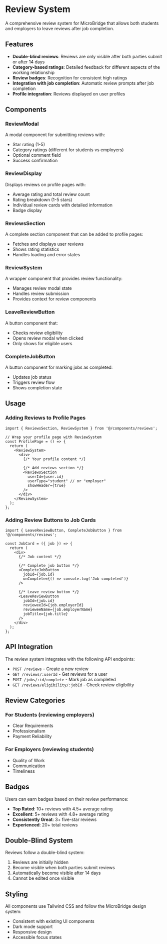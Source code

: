 # Review System

A comprehensive review system for MicroBridge that allows both students and employers to leave reviews after job completion.

## Features

- **Double-blind reviews**: Reviews are only visible after both parties submit or after 14 days
- **Category-based ratings**: Detailed feedback for different aspects of the working relationship
- **Review badges**: Recognition for consistent high ratings
- **Integration with job completion**: Automatic review prompts after job completion
- **Profile integration**: Reviews displayed on user profiles

## Components

### ReviewModal
A modal component for submitting reviews with:
- Star rating (1-5)
- Category ratings (different for students vs employers)
- Optional comment field
- Success confirmation

### ReviewDisplay
Displays reviews on profile pages with:
- Average rating and total review count
- Rating breakdown (1-5 stars)
- Individual review cards with detailed information
- Badge display

### ReviewsSection
A complete section component that can be added to profile pages:
- Fetches and displays user reviews
- Shows rating statistics
- Handles loading and error states

### ReviewSystem
A wrapper component that provides review functionality:
- Manages review modal state
- Handles review submission
- Provides context for review components

### LeaveReviewButton
A button component that:
- Checks review eligibility
- Opens review modal when clicked
- Only shows for eligible users

### CompleteJobButton
A button component for marking jobs as completed:
- Updates job status
- Triggers review flow
- Shows completion state

## Usage

### Adding Reviews to Profile Pages

```tsx
import { ReviewsSection, ReviewSystem } from '@/components/reviews';

// Wrap your profile page with ReviewSystem
const ProfilePage = () => {
  return (
    <ReviewSystem>
      <div>
        {/* Your profile content */}
        
        {/* Add reviews section */}
        <ReviewsSection
          userId={user.id}
          userType="student" // or "employer"
          showHeader={true}
        />
      </div>
    </ReviewSystem>
  );
};
```

### Adding Review Buttons to Job Cards

```tsx
import { LeaveReviewButton, CompleteJobButton } from '@/components/reviews';

const JobCard = ({ job }) => {
  return (
    <div>
      {/* Job content */}
      
      {/* Complete job button */}
      <CompleteJobButton
        jobId={job.id}
        onComplete={() => console.log('Job completed')}
      />
      
      {/* Leave review button */}
      <LeaveReviewButton
        jobId={job.id}
        revieweeId={job.employerId}
        revieweeName={job.employerName}
        jobTitle={job.title}
      />
    </div>
  );
};
```

## API Integration

The review system integrates with the following API endpoints:

- `POST /reviews` - Create a new review
- `GET /reviews/:userId` - Get reviews for a user
- `POST /jobs/:id/complete` - Mark job as completed
- `GET /reviews/eligibility/:jobId` - Check review eligibility

## Review Categories

### For Students (reviewing employers)
- Clear Requirements
- Professionalism
- Payment Reliability

### For Employers (reviewing students)
- Quality of Work
- Communication
- Timeliness

## Badges

Users can earn badges based on their review performance:
- **Top Rated**: 10+ reviews with 4.5+ average rating
- **Excellent**: 5+ reviews with 4.8+ average rating
- **Consistently Great**: 3+ five-star reviews
- **Experienced**: 20+ total reviews

## Double-Blind System

Reviews follow a double-blind system:
1. Reviews are initially hidden
2. Become visible when both parties submit reviews
3. Automatically become visible after 14 days
4. Cannot be edited once visible

## Styling

All components use Tailwind CSS and follow the MicroBridge design system:
- Consistent with existing UI components
- Dark mode support
- Responsive design
- Accessible focus states
